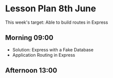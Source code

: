 # Lesson Plan 8th June

This week's target: Able to build routes in Express

## Morning 09:00

+ Solution: Express with a Fake Database
+ Application Routing in Express

## Afternoon 13:00